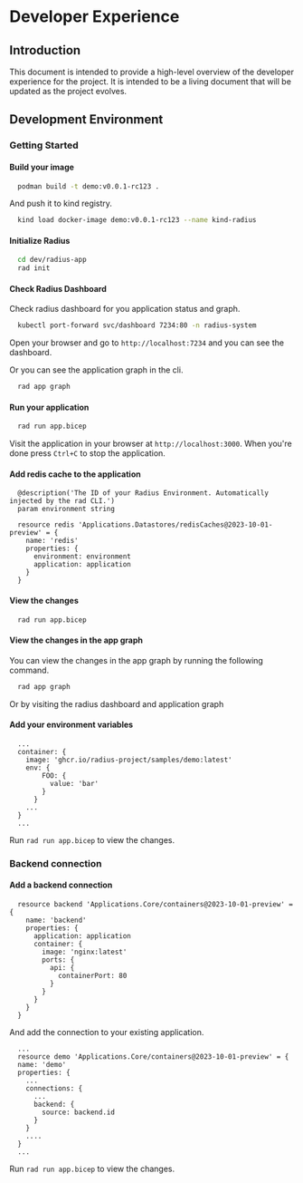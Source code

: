 # Developer Experience

## Introduction

This document is intended to provide a high-level overview of the developer experience for the project. It is intended to be a living document that will be updated as the project evolves.

## Development Environment

### Getting Started

#### Build your image

  ```bash
    podman build -t demo:v0.0.1-rc123 .
  ```

  And push it to kind registry.

  ```bash
    kind load docker-image demo:v0.0.1-rc123 --name kind-radius
  ```

#### Initialize Radius

  ```bash
    cd dev/radius-app
    rad init
  ```

#### Check Radius Dashboard

Check radius dashboard for you application status and graph.

  ```bash
    kubectl port-forward svc/dashboard 7234:80 -n radius-system
  ```

Open your browser and go to `http://localhost:7234` and you can see the dashboard.

Or you can see the application graph in the cli.

  ```bash
    rad app graph
  ```

#### Run your application

  ```bash
    rad run app.bicep
  ```

  Visit the application in your browser at `http://localhost:3000`.
  When you're done press `Ctrl+C` to stop the application.

#### Add redis cache to the application

  ```bicep
    @description('The ID of your Radius Environment. Automatically injected by the rad CLI.')
    param environment string

    resource redis 'Applications.Datastores/redisCaches@2023-10-01-preview' = {
      name: 'redis'
      properties: {
        environment: environment
        application: application
      }
    }
  ```
  
#### View the changes
  
  ```bash
    rad run app.bicep
  ```

#### View the changes in the app graph

  You can view the changes in the app graph by running the following command.
  
  ```bash
    rad app graph
  ```

  Or by visiting the radius dashboard and application graph

#### Add your environment variables

  ```bicep
    ...
    container: {
      image: 'ghcr.io/radius-project/samples/demo:latest'
      env: {
          FOO: {
            value: 'bar'
          }
        }
      ...
    }
    ...
  ```

  Run `rad run app.bicep` to view the changes.

### Backend connection

#### Add a backend connection

  ```bicep
    resource backend 'Applications.Core/containers@2023-10-01-preview' = {
      name: 'backend'
      properties: {
        application: application
        container: {
          image: 'nginx:latest'
          ports: {
            api: {
              containerPort: 80
            }
          }
        }
      }
    }
  ```

  And add the connection to your existing application.

  ```bicep
    ...
    resource demo 'Applications.Core/containers@2023-10-01-preview' = {
    name: 'demo'
    properties: {
      ...
      connections: {
        ...
        backend: {
          source: backend.id
        }
      }
      ....
    }
    ...
  ```

  Run `rad run app.bicep` to view the changes.


